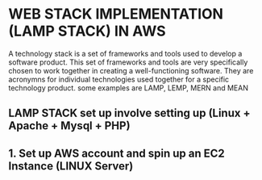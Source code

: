 
# WEB STACK IMPLEMENTATION (LAMP STACK) IN AWS

A technology stack is a set of frameworks and tools used to develop a software product. This set of frameworks and tools are very specifically chosen to work together in creating a well-functioning software. They are acronymns for individual technologies used together for a specific technology product. some examples are LAMP, LEMP, MERN and MEAN

## LAMP STACK set up involve setting up (Linux + Apache + Mysql + PHP)

## 1. Set up AWS account and spin up an EC2 Instance (LINUX Server)

